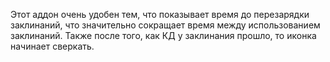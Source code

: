 Этот аддон очень удобен тем, что показывает время до перезарядки заклинаний, что значительно сокращает время между использованием заклинаний. Также после того, как КД у заклинания прошло, то иконка начинает сверкать.